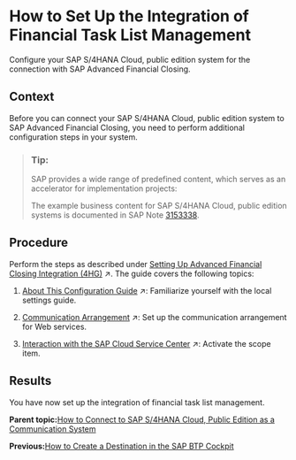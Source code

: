 <!-- loio24140e9cc08d488a97194a56d04ba6f5 -->

# How to Set Up the Integration of Financial Task List Management

Configure your SAP S/4HANA Cloud, public edition system for the connection with SAP Advanced Financial Closing.



## Context

Before you can connect your SAP S/4HANA Cloud, public edition system to SAP Advanced Financial Closing, you need to perform additional configuration steps in your system.

> ### Tip:  
> SAP provides a wide range of predefined content, which serves as an accelerator for implementation projects:
> 
> The example business content for SAP S/4HANA Cloud, public edition systems is documented in SAP Note [3153338](https://me.sap.com/notes/3153338).



<a name="loio24140e9cc08d488a97194a56d04ba6f5__steps_e2z_jf4_3rb"/>

## Procedure

Perform the steps as described under [Setting Up Advanced Financial Closing Integration (4HG)](https://help.sap.com/viewer/7a732dca39e2412cb8661b769277bcbb/SHIP/en-US/448c1997a9a44071bba9aa91d4bd82af.html "") :arrow_upper_right:. The guide covers the following topics:

1.  [About This Configuration Guide](https://help.sap.com/viewer/7a732dca39e2412cb8661b769277bcbb/SHIP/en-US/448c1997a9a44071bba9aa91d4bd82af.html "") :arrow_upper_right:: Familiarize yourself with the local settings guide.

2.  [Communication Arrangement](https://help.sap.com/viewer/7a732dca39e2412cb8661b769277bcbb/SHIP/en-US/46e4c38b9dd448749d575a0c65ec98c7.html "Activate the communication arrangement required for communication with Web services.") :arrow_upper_right:: Set up the communication arrangement for Web services.

3.  [Interaction with the SAP Cloud Service Center](https://help.sap.com/viewer/7a732dca39e2412cb8661b769277bcbb/SHIP/en-US/fb6a85ddaf1a496db89938914b217792.html "Request the activation of the scope item.") :arrow_upper_right:: Activate the scope item.




<a name="loio24140e9cc08d488a97194a56d04ba6f5__result_pfh_vf4_3rb"/>

## Results

You have now set up the integration of financial task list management.

**Parent topic:**[How to Connect to SAP S/4HANA Cloud, Public Edition as a Communication System](how-to-connect-to-sap-s-4hana-cloud-public-edition-as-a-communication-system-d45dd6b.md "Connect to your financial cloud system to retrieve information about organizational units, the factory calendar, and so on.")

**Previous:**[How to Create a Destination in the SAP BTP Cockpit](how-to-create-a-destination-in-the-sap-btp-cockpit-6e94409.md "Create a destination for your SAP S/4HANA Cloud, public edition system in your SAP BTP cockpit.")

